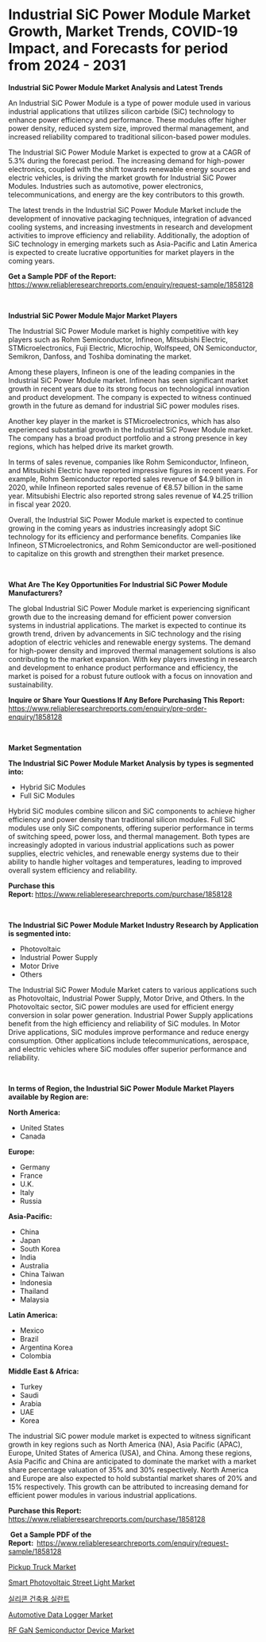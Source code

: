 <p><h1>Industrial SiC Power Module Market Growth, Market Trends, COVID-19 Impact, and Forecasts for period from 2024 - 2031</h1></p><p><strong>Industrial SiC Power Module Market Analysis and Latest Trends</strong></p>
<p><p>An Industrial SiC Power Module is a type of power module used in various industrial applications that utilizes silicon carbide (SiC) technology to enhance power efficiency and performance. These modules offer higher power density, reduced system size, improved thermal management, and increased reliability compared to traditional silicon-based power modules.</p><p>The Industrial SiC Power Module Market is expected to grow at a CAGR of 5.3% during the forecast period. The increasing demand for high-power electronics, coupled with the shift towards renewable energy sources and electric vehicles, is driving the market growth for Industrial SiC Power Modules. Industries such as automotive, power electronics, telecommunications, and energy are the key contributors to this growth.</p><p>The latest trends in the Industrial SiC Power Module Market include the development of innovative packaging techniques, integration of advanced cooling systems, and increasing investments in research and development activities to improve efficiency and reliability. Additionally, the adoption of SiC technology in emerging markets such as Asia-Pacific and Latin America is expected to create lucrative opportunities for market players in the coming years.</p></p>
<p><strong>Get a Sample PDF of the Report:&nbsp;</strong> <a href="https://www.reliableresearchreports.com/enquiry/request-sample/1858128">https://www.reliableresearchreports.com/enquiry/request-sample/1858128</a></p>
<p>&nbsp;</p>
<p><strong>Industrial SiC Power Module Major Market Players</strong></p>
<p><p>The Industrial SiC Power Module market is highly competitive with key players such as Rohm Semiconductor, Infineon, Mitsubishi Electric, STMicroelectronics, Fuji Electric, Microchip, Wolfspeed, ON Semiconductor, Semikron, Danfoss, and Toshiba dominating the market.</p><p>Among these players, Infineon is one of the leading companies in the Industrial SiC Power Module market. Infineon has seen significant market growth in recent years due to its strong focus on technological innovation and product development. The company is expected to witness continued growth in the future as demand for industrial SiC power modules rises.</p><p>Another key player in the market is STMicroelectronics, which has also experienced substantial growth in the Industrial SiC Power Module market. The company has a broad product portfolio and a strong presence in key regions, which has helped drive its market growth.</p><p>In terms of sales revenue, companies like Rohm Semiconductor, Infineon, and Mitsubishi Electric have reported impressive figures in recent years. For example, Rohm Semiconductor reported sales revenue of $4.9 billion in 2020, while Infineon reported sales revenue of €8.57 billion in the same year. Mitsubishi Electric also reported strong sales revenue of ¥4.25 trillion in fiscal year 2020.</p><p>Overall, the Industrial SiC Power Module market is expected to continue growing in the coming years as industries increasingly adopt SiC technology for its efficiency and performance benefits. Companies like Infineon, STMicroelectronics, and Rohm Semiconductor are well-positioned to capitalize on this growth and strengthen their market presence.</p></p>
<p>&nbsp;</p>
<p><strong>What Are The Key Opportunities For Industrial SiC Power Module Manufacturers?</strong></p>
<p><p>The global Industrial SiC Power Module market is experiencing significant growth due to the increasing demand for efficient power conversion systems in industrial applications. The market is expected to continue its growth trend, driven by advancements in SiC technology and the rising adoption of electric vehicles and renewable energy systems. The demand for high-power density and improved thermal management solutions is also contributing to the market expansion. With key players investing in research and development to enhance product performance and efficiency, the market is poised for a robust future outlook with a focus on innovation and sustainability.</p></p>
<p><strong>Inquire or Share Your Questions If Any Before Purchasing This Report:</strong> <a href="https://www.reliableresearchreports.com/enquiry/pre-order-enquiry/1858128">https://www.reliableresearchreports.com/enquiry/pre-order-enquiry/1858128</a></p>
<p>&nbsp;</p>
<p><strong>Market Segmentation</strong></p>
<p><strong>The Industrial SiC Power Module Market Analysis by types is segmented into:</strong></p>
<p><ul><li>Hybrid SiC Modules</li><li>Full SiC Modules</li></ul></p>
<p><p>Hybrid SiC modules combine silicon and SiC components to achieve higher efficiency and power density than traditional silicon modules. Full SiC modules use only SiC components, offering superior performance in terms of switching speed, power loss, and thermal management. Both types are increasingly adopted in various industrial applications such as power supplies, electric vehicles, and renewable energy systems due to their ability to handle higher voltages and temperatures, leading to improved overall system efficiency and reliability.</p></p>
<p><strong>Purchase this Report:&nbsp;</strong><a href="https://www.reliableresearchreports.com/purchase/1858128">https://www.reliableresearchreports.com/purchase/1858128</a></p>
<p>&nbsp;</p>
<p><strong>The Industrial SiC Power Module Market Industry Research by Application is segmented into:</strong></p>
<p><ul><li>Photovoltaic</li><li>Industrial Power Supply</li><li>Motor Drive</li><li>Others</li></ul></p>
<p><p>The Industrial SiC Power Module Market caters to various applications such as Photovoltaic, Industrial Power Supply, Motor Drive, and Others. In the Photovoltaic sector, SiC power modules are used for efficient energy conversion in solar power generation. Industrial Power Supply applications benefit from the high efficiency and reliability of SiC modules. In Motor Drive applications, SiC modules improve performance and reduce energy consumption. Other applications include telecommunications, aerospace, and electric vehicles where SiC modules offer superior performance and reliability.</p></p>
<p>&nbsp;</p>
<p><strong>In terms of Region, the Industrial SiC Power Module Market Players available by Region are:</strong></p>
<p>
    <p> <strong> North America: </strong>
        <ul>
            <li>United States</li>
            <li>Canada</li>
        </ul>
        </p> 
    <p> <strong> Europe: </strong>
        <ul>
            <li>Germany</li>
            <li>France</li>
            <li>U.K.</li>
            <li>Italy</li>
            <li>Russia</li>
        </ul>
        </p> 
    <p> <strong> Asia-Pacific: </strong>
        <ul>
            <li>China</li>
            <li>Japan</li>
            <li>South Korea</li>
            <li>India</li>
            <li>Australia</li>
            <li>China Taiwan</li>
            <li>Indonesia</li>
            <li>Thailand</li>
            <li>Malaysia</li>
        </ul>
        </p> 
    <p> <strong> Latin America: </strong>
        <ul>
            <li>Mexico</li>
            <li>Brazil</li>
            <li>Argentina Korea</li>
            <li>Colombia</li>
        </ul>
        </p> 
    <p> <strong> Middle East & Africa: </strong>
        <ul>
            <li>Turkey</li>
            <li>Saudi</li>
            <li>Arabia</li>
            <li>UAE</li>
            <li>Korea</li>
        </ul>
    </p>
    </p>
<p><p>The industrial SiC power module market is expected to witness significant growth in key regions such as North America (NA), Asia Pacific (APAC), Europe, United States of America (USA), and China. Among these regions, Asia Pacific and China are anticipated to dominate the market with a market share percentage valuation of 35% and 30% respectively. North America and Europe are also expected to hold substantial market shares of 20% and 15% respectively. This growth can be attributed to increasing demand for efficient power modules in various industrial applications.</p></p>
<p><strong>Purchase this Report: </strong><a href="https://www.reliableresearchreports.com/purchase/1858128">https://www.reliableresearchreports.com/purchase/1858128</a></p>
<p>&nbsp;<strong>Get a Sample PDF of the Report:&nbsp;&nbsp;</strong><a href="https://www.reliableresearchreports.com/enquiry/request-sample/1858128">https://www.reliableresearchreports.com/enquiry/request-sample/1858128</a></p>
<p><strong></strong></p>
<p><p><a href="https://issuu.com/reportprime-2/docs/pickup-truck-market-size-2030.pptx">Pickup Truck Market</a></p><p><a href="https://github.com/globismark/Market-Research-Report-List-2/blob/main/smart-photovoltaic-street-light-market.md">Smart Photovoltaic Street Light Market</a></p><p><a href="https://github.com/JonHarrtis67676y/Market-Research-Report-List-1/blob/main/555067212586.md">실리콘 건축용 실란트</a></p><p><a href="https://issuu.com/reportprime-2/docs/automotive-data-logger-market-size-2030.pptx">Automotive Data Logger Market</a></p><p><a href="https://github.com/bobicer/Market-Research-Report-List-2/blob/main/rf-gan-semiconductor-device-market.md">RF GaN Semiconductor Device Market</a></p></p>